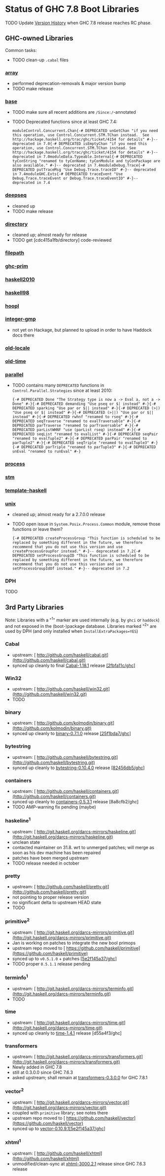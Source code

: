 # Status of GHC 7.8 Boot Libraries

TODO Update [Version History](commentary/libraries/version-history) when GHC 7.8 release reaches RC phase.

## GHC-owned Libraries


Common tasks:

- TODO clean-up `.cabal` files

### [ array](http://hackage.haskell.org/package/array)

- performed deprecation-removals & major version bump
- TODO make release

### [ base](http://hackage.haskell.org/package/base)

- TODO make sure all recent additions are `/Since:/`-annotated
- TODO Deprecated functions since at least GHC 7.4:

  ```
  moduleControl.Concurrent.Chan{-# DEPRECATED unGetChan "if you need this operation, use Control.Concurrent.STM.TChan instead.  See http://hackage.haskell.org/trac/ghc/ticket/4154 for details" #-}-- deprecated in 7.0{-# DEPRECATED isEmptyChan "if you need this operation, use Control.Concurrent.STM.TChan instead. See http://hackage.haskell.org/trac/ghc/ticket/4154 for details" #-}-- deprecated in 7.0moduleData.Typeable.Internal{-# DEPRECATED tyConString "renamed to tyConName; tyConModule and tyConPackage are also available." #-}-- deprecated in 7.4moduleDebug.Trace{-# DEPRECATED putTraceMsg "Use Debug.Trace.traceIO" #-}-- deprecated in 7.4moduleGHC.Exts{-# DEPRECATED traceEvent "Use Debug.Trace.traceEvent or Debug.Trace.traceEventIO" #-}-- deprecated in 7.4
  ```

### [ deepseq](http://hackage.haskell.org/package/deepseq)

- cleaned up
- TODO make release

### [ directory](http://hackage.haskell.org/package/directory)

- cleaned up; almost ready for release
- TODO get \[cdc415a1fb/directory\] code-reviewed

### [ filepath](http://hackage.haskell.org/package/filepath)

### [ ghc-prim](http://hackage.haskell.org/package/ghc-prim)

### [ haskell2010](http://hackage.haskell.org/package/haskell2010)

### [ haskell98](http://hackage.haskell.org/package/haskell98)

### [ hoopl](http://hackage.haskell.org/package/hoopl)

### [ integer-gmp](http://hackage.haskell.org/package/integer-gmp)

- not yet on Hackage, but planned to upload in order to have Haddock docs there

### [ old-locale](http://hackage.haskell.org/package/old-locale)

### [ old-time](http://hackage.haskell.org/package/old-time)

### [ parallel](http://hackage.haskell.org/package/parallel)

- TODO contains many `DEPRECATED` functions in `Control.Parallel.Strategies` since at least 2010:

  ```
  {-# DEPRECATED Done "The Strategy type is now a -> Eval a, not a -> Done" #-}{-# DEPRECATED demanding "Use pseq or $| instead" #-}{-# DEPRECATED sparking "Use par or $|| instead" #-}{-# DEPRECATED (>|) "Use pseq or $| instead" #-}{-# DEPRECATED (>||) "Use par or $|| instead" #-}{-# DEPRECATED rwhnf "renamed to rseq" #-}{-# DEPRECATED seqTraverse "renamed to evalTraversable" #-}{-# DEPRECATED parTraverse "renamed to parTraversable" #-}{-# DEPRECATED parListWHNF "use (parList rseq) instead" #-}{-# DEPRECATED seqList "renamed to evalList" #-}{-# DEPRECATED seqPair "renamed to evalTuple2" #-}{-# DEPRECATED parPair "renamed to parTuple2" #-}{-# DEPRECATED seqTriple "renamed to evalTuple3" #-}{-# DEPRECATED parTriple "renamed to parTuple3" #-}{-# DEPRECATED unEval "renamed to runEval" #-}
  ```

### [ process](http://hackage.haskell.org/package/process)

### [ stm](http://hackage.haskell.org/package/stm)

### [ template-haskell](http://hackage.haskell.org/package/template-haskell)

### [ unix](http://hackage.haskell.org/package/unix)

- cleaned up; almost ready for a 2.7.0.0 release
- TODO open issue in `System.Posix.Process.Common` module, remove those functions or leave them?

  ```
  {-# DEPRECATED createProcessGroup "This function is scheduled to be replaced by something different in the future, we therefore recommend that you do not use this version and use createProcessGroupFor instead." #-}-- deprecated in 7.2{-# DEPRECATED setProcessGroupID "This function is scheduled to be replaced by something different in the future, we therefore recommend that you do not use this version and use setProcessGroupIdOf instead." #-}-- deprecated in 7.2
  ```

### DPH

TODO

## 3rd Party Libraries


Note: Libraries with a "<sup>1</sup>" marker are used internally (e.g. by `ghci` or `haddock`) and not exposed in the (boot-)package database. Libraries marked "<sup>2</sup>" are used by DPH (and only installed when `InstallExtraPackages=YES`)

### Cabal

- upstream: [ http://github.com/haskell/cabal.git](http://github.com/haskell/cabal.git)
- synced up cleanly to final [ Cabal-1.18.1](http://hackage.haskell.org/package/Cabal-1.18.1) release [\[2fbfa11c/ghc\]](/trac/ghc/changeset/2fbfa11c/ghc)

### Win32

- upstream: [ http://github.com/haskell/win32.git](http://github.com/haskell/win32.git)
- TODO

### binary

- upstream: [ http://github.com/kolmodin/binary.git](http://github.com/kolmodin/binary.git)
- synced up cleanly to [ binary-0.7.1.0](http://hackage.haskell.org/package/binary-0.7.1.0) release [\[25f1bda7/ghc\]](/trac/ghc/changeset/25f1bda7/ghc)

### bytestring

- upstream: [ http://github.com/haskell/bytestring.git](http://github.com/haskell/bytestring.git)
- synced up cleanly to [ bytestring-0.10.4.0](http://hackage.haskell.org/package/bytestring-0.10.4.0) release [\[82456db5/ghc\]](/trac/ghc/changeset/82456db5/ghc)

### containers

- upstream: [ http://github.com/haskell/containers.git](http://github.com/haskell/containers.git)
- synced up cleanly to [ containers-0.5.3.1](http://hackage.haskell.org/package/containers-0.5.3.1) release \[8a8cfb2/ghc\]
- TODO AMP-warning fix pending (maybe)

### haskeline<sup>1</sup>

- upstream: [ http://git.haskell.org/darcs-mirrors/haskeline.git](http://git.haskell.org/darcs-mirrors/haskeline.git)
- unclean state
- contacted maintainer on 31.8. wrt to unmerged patches; will merge as soon as his dev machine has been repaired
- patches have been merged upstream
- TODO release needed in october

### pretty

- upstream: [ http://github.com/haskell/pretty.git](http://github.com/haskell/pretty.git)
- not pointing to proper release version
- no significant delta to upstream HEAD state
- TODO

### primitive<sup>2</sup>

- upstream: [ http://git.haskell.org/darcs-mirrors/primitive.git](http://git.haskell.org/darcs-mirrors/primitive.git)
- Jan is working on patches to integrate the new bool primops
- upstream repo moved to [ https://github.com/haskell/primitive](https://github.com/haskell/primitive)
- synced up to `v0.5.1.0` + patches [\[5e2f145a37/ghc\]](/trac/ghc/changeset/5e2f145a37/ghc)
- TODO proper `0.5.1.1` release pending

### terminfo<sup>1</sup>

- upstream: [ http://git.haskell.org/darcs-mirrors/terminfo.git](http://git.haskell.org/darcs-mirrors/terminfo.git)
- TODO

### time

- upstream: [ http://git.haskell.org/darcs-mirrors/time.git](http://git.haskell.org/darcs-mirrors/time.git)
- synced up cleanly to [ time-1.4.1](http://hackage.haskell.org/package/time-1.4.1) release \[d55a4f3/ghc\]

### transformers

- upstream: [ http://git.haskell.org/darcs-mirrors/transformers.git](http://git.haskell.org/darcs-mirrors/transformers.git)
- Newly added in GHC 7.8
- still at 0.3.0.0 since GHC 7.6.3
- asked upstream; shall remain at [ transformers-0.3.0.0](http://hackage.haskell.org/package/transformers-0.3.0.0) for GHC 7.8.1

### vector<sup>2</sup>

- upstream: [ http://git.haskell.org/darcs-mirrors/vector.git](http://git.haskell.org/darcs-mirrors/vector.git)
- coupled with `primitive` library; see notes there
- upstream repo moved to [ https://github.com/haskell/vector](https://github.com/haskell/vector)
- synced up to [ vector-0.10.9.1](http://hackage.haskell.org/package/vector-0.10.9.1)[\[5e2f145a37/ghc\]](/trac/ghc/changeset/5e2f145a37/ghc)

### xhtml<sup>1</sup>

- upstream: [ http://github.com/haskell/xhtml](http://github.com/haskell/xhtml)
- unmodified/clean-sync at [ xhtml-3000.2.1](http://hackage.haskell.org/package/xhtml-3000.2.1) release since GHC 7.6.3 release

